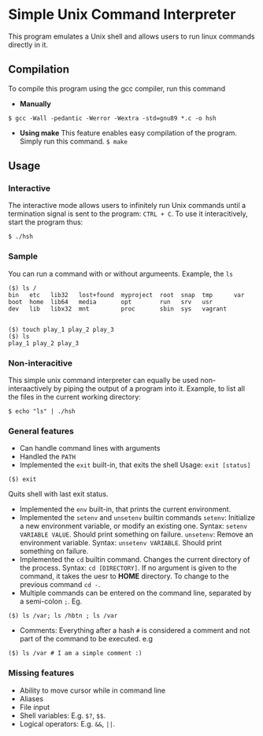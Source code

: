 # Simple Unix Command Interpreter

This program emulates a Unix shell and allows users to run linux commands directly in it.

## Compilation
To compile this program using the gcc compiler, run this command

* **Manually**

`$ gcc -Wall -pedantic -Werror -Wextra -std=gnu89 *.c -o hsh`

* **Using make**
This feature enables easy compilation of the program. Simply run this command.
`$ make`

## Usage
### Interactive
The interactive mode allows users to infinitely run Unix commands until a termination signal is sent to the program: `CTRL + C`. To use it interacitively, start the program thus:

`$ ./hsh`

### Sample
You can run a command with or without argumeents. Example, the `ls`

```
($) ls /
bin   etc   lib32   lost+found  myproject  root  snap  tmp      var
boot  home  lib64   media       opt        run   srv   usr
dev   lib   libx32  mnt         proc       sbin  sys   vagrant


($) touch play_1 play_2 play_3
($) ls
play_1 play_2 play_3
```

### Non-interacitive
This simple unix command interpreter can equally be used non-interaactively by piping the output of a program into it. Example, to list all the files in the current working directory:

`$ echo "ls" | ./hsh`


### General features
* Can handle command lines with arguments
* Handled the `PATH`
* Implemented the `exit` built-in, that exits the shell
Usage: `exit [status]`
```
($) exit
```
Quits shell with last exit status.
* Implemented the `env` built-in, that prints the current environment.
* Implemented the `setenv` and `unsetenv` builtin commands
`setenv`: Initialize a new environment variable, or modify an existing one. Syntax: `setenv VARIABLE VALUE`. Should print something on failure.
`unsetenv`: Remove an environment variable. Syntax: `unsetenv VARIABLE`. Should print something on failure.
* Implemented the `cd` builtin command. Changes the current directory of the process. Syntax: `cd [DIRECTORY]`. If no argument is given to the command, it takes the uesr to **HOME** directory. To change to the previous command `cd -`.
* Multiple commands can be entered on the command line, separated by a semi-colon `;`. Eg.
```
($) ls /var; ls /hbtn ; ls /var
``` 
* Comments: Everything after a hash `#` is considered a comment and not part of the command to be executed. e.g
```
($) ls /var # I am a simple comment :)
```


### Missing features
* Ability to move cursor while in command line
* Aliases
* File input
* Shell variables: E.g. `$?`, `$$`.
* Logical operators: E.g. `&&`, `||`.
